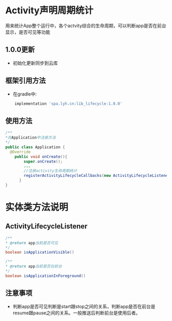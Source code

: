# Activity声明周期统计

用来统计App整个运行中，各个actvity综合的生命周期，可以判断app是否在前台显示，是否可见等功能

## 1.0.0更新

- 初始化更新同步到云库

## 框架引用方法

- 在gradle中:
```gradle
    implementation 'spa.lyh.cn:lib_lifecycle:1.0.0'
```

## 使用方法

```java
/**
*在Application中注册方法
*/
public class Application {
  @Override
    public void onCreate(){
        super.onCreate();
        ...
        //注册activity生命周期统计
        registerActivityLifecycleCallbacks(new ActivityLifecycleListener());
      }
}
```

# 实体类方法说明

## ActivityLifecycleListener


```java
/**
* @return app当前是否可见
*/
boolean isApplicationVisible()

/**
* @return app当前是否在前台
*/
boolean isApplicationInForeground()
```

## 注意事项

- 判断app是否可见判断是start跟stop之间的关系，判断app是否在前台是resume跟pause之间的关系。一般推送后判断前台是使用后者。
